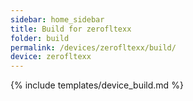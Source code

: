 ```yaml
---
sidebar: home_sidebar
title: Build for zerofltexx
folder: build
permalink: /devices/zerofltexx/build/
device: zerofltexx
---
```

{% include templates/device_build.md %}

